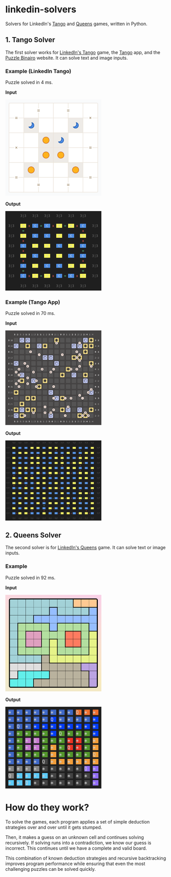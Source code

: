 # linkedin-solvers
Solvers for LinkedIn's [Tango](https://www.linkedin.com/games/tango/) and [Queens](https://www.linkedin.com/games/tango/) games, written in Python.

## 1. Tango Solver
The first solver works for [LinkedIn's Tango](https://www.linkedin.com/games/tango/) game, the [Tango](https://apps.apple.com/us/app/tango-daily-binairo-puzzle) app, and the [Puzzle Binairo](https://www.puzzle-binairo.com/binairo-plus-6x6-easy/) website. It can solve text and image inputs.

### Example (LinkedIn Tango)
Puzzle solved in 4 ms.

**Input**

<img src="tango/screenshots/linkedin-210-input.png" alt="" width="300">

**Output**

<img src="tango/screenshots/linkedin-210-solved.png" alt="" width="300">

### Example (Tango App)
Puzzle solved in 70 ms.

**Input**

<img src="tango/screenshots/tango-genius-2-input.png" alt="" width="300">


**Output**

<img src="tango/screenshots/tango-genius-2-solved.png" alt="" width="300">


## 2. Queens Solver

The second solver is for [LinkedIn's Queens](https://www.linkedin.com/games/queens/) game. It can solve text or image inputs.

### Example
Puzzle solved in 92 ms.

**Input**

<img src="queens/screenshots/2025-05-28-input.png" alt="" width="300">

**Output**

<img src="queens/screenshots/2025-05-28-solved.png" alt="" width="300">

# How do they work?
To solve the games, each program applies a set of simple deduction strategies over and over until it gets stumped.

Then, it makes a guess on an unknown cell and continues solving recursively. If solving runs into a contradiction, we know our guess is incorrect. This continues until we have a complete and valid board.

This combination of known deduction strategies and recursive backtracking improves program performance while ensuring that even the most challenging puzzles can be solved quickly.